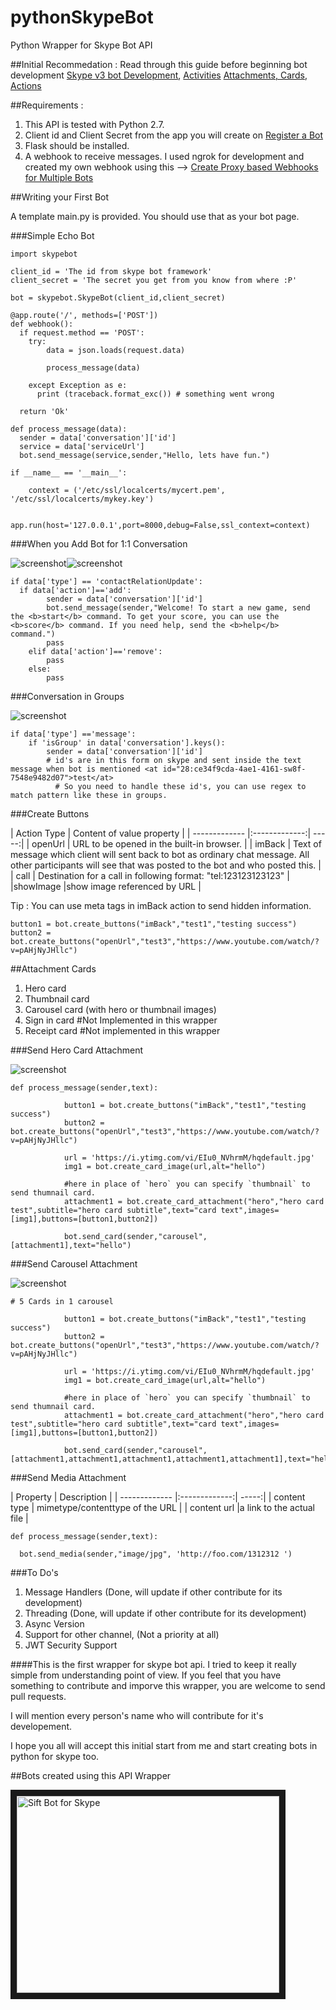 # pythonSkypeBot

Python Wrapper for Skype Bot API

##Initial Recommedation :
Read through this guide before beginning bot development [Skype v3 bot Development](https://docs.botframework.com/en-us/support/upgrade-to-v3/), [Activities](https://docs.botframework.com/en-us/csharp/builder/sdkreference/activities.html) [Attachments, Cards, Actions](https://docs.botframework.com/en-us/skype/getting-started/#navtitle)

##Requirements :

1. This API is tested with Python 2.7.
2. Client id and Client Secret from the app you will create on [Register a Bot](https://dev.botframework.com/bots/new)
3. Flask should be installed.
4. A webhook to receive messages. I used ngrok for development and created my own webhook using this --> [Create Proxy based Webhooks for Multiple Bots](https://gist.github.com/soheilhy/8b94347ff8336d971ad0)

##Writing your First Bot

A template main.py is provided. You should use that as your bot page.

###Simple Echo Bot

```
import skypebot

client_id = 'The id from skype bot framework'
client_secret = 'The secret you get from you know from where :P'

bot = skypebot.SkypeBot(client_id,client_secret)

@app.route('/', methods=['POST'])
def webhook():
  if request.method == 'POST':
    try:
        data = json.loads(request.data)
        
        process_message(data)
        
    except Exception as e:
      print (traceback.format_exc()) # something went wrong

  return 'Ok'

def process_message(data):
  sender = data['conversation']['id']
  service = data['serviceUrl']
  bot.send_message(service,sender,"Hello, lets have fun.")
  
if __name__ == '__main__':

    context = ('/etc/ssl/localcerts/mycert.pem', '/etc/ssl/localcerts/mykey.key')

    app.run(host='127.0.0.1',port=8000,debug=False,ssl_context=context)
```


###When you Add Bot for 1:1 Conversation

<img src="https://docs.botframework.com/en-us/images/skype/skype-bot-profile.png" alt="screenshot"><img src="https://docs.botframework.com/en-us/images/skype/skype-bot-welcome.png" alt="screenshot">

```
if data['type'] == 'contactRelationUpdate':
  if data['action']=='add':
        sender = data['conversation']['id']
        bot.send_message(sender,"Welcome! To start a new game, send the <b>start</b> command. To get your score, you can use the <b>score</b> command. If you need help, send the <b>help</b> command.")
        pass
    elif data['action']=='remove':
        pass
    else:
        pass
```


###Conversation in Groups

<img src="https://docs.botframework.com/en-us/images/skype/skype-bot-at-mention.png" alt="screenshot">

```
if data['type'] =='message':
    if 'isGroup' in data['conversation'].keys():
        sender = data['conversation']['id']
        # id's are in this form on skype and sent inside the text message when bot is mentioned <at id="28:ce34f9cda-4ae1-4161-sw8f-7548e9482d07">test</at>
          # So you need to handle these id's, you can use regex to match pattern like these in groups.
```


###Create Buttons

| Action Type       | Content of value property |
| ------------- |:-------------:| -----:|
| openUrl       | URL to be opened in the built-in browser.  |
| imBack      | Text of message which client will sent back to bot as ordinary chat message. All other participants will see that was posted to the bot and who posted this.    |
| call  | Destination for a call in following format: "tel:123123123123"   |
|showImage |show image referenced by URL |

Tip : You can use meta tags in imBack action to send hidden information.

```
button1 = bot.create_buttons("imBack","test1","testing success")
button2 = bot.create_buttons("openUrl","test3","https://www.youtube.com/watch/?v=pAHjNyJHllc")
```


##Attachment Cards

1. Hero card
2. Thumbnail card
3. Carousel card (with hero or thumbnail images)
4. Sign in card #Not Implemented in this wrapper
5. Receipt card #Not implemented in this wrapper

###Send Hero Card Attachment

<img src="https://docs.botframework.com/en-us/images/skype/skype-bot-hero-card.png" alt="screenshot">

```
def process_message(sender,text):

            button1 = bot.create_buttons("imBack","test1","testing success")
            button2 = bot.create_buttons("openUrl","test3","https://www.youtube.com/watch/?v=pAHjNyJHllc")
            
            url = 'https://i.ytimg.com/vi/EIu0_NVhrmM/hqdefault.jpg'
            img1 = bot.create_card_image(url,alt="hello")
            
            #here in place of `hero` you can specify `thumbnail` to send thumnail card.  
            attachment1 = bot.create_card_attachment("hero","hero card test",subtitle="hero card subtitle",text="card text",images=[img1],buttons=[button1,button2])

            bot.send_card(sender,"carousel", [attachment1],text="hello")
```

###Send Carousel Attachment

<img src="https://docs.botframework.com/en-us/images/skype/skype-bot-carousel-card.png" alt="screenshot">

```
# 5 Cards in 1 carousel

            button1 = bot.create_buttons("imBack","test1","testing success")
            button2 = bot.create_buttons("openUrl","test3","https://www.youtube.com/watch/?v=pAHjNyJHllc")
            
            url = 'https://i.ytimg.com/vi/EIu0_NVhrmM/hqdefault.jpg'
            img1 = bot.create_card_image(url,alt="hello")
            
            #here in place of `hero` you can specify `thumbnail` to send thumnail card.  
            attachment1 = bot.create_card_attachment("hero","hero card test",subtitle="hero card subtitle",text="card text",images=[img1],buttons=[button1,button2])

            bot.send_card(sender,"carousel", [attachment1,attachment1,attachment1,attachment1,attachment1],text="hello")
```

###Send Media Attachment

| Property       | Description |
| ------------- |:-------------:| -----:|
| content type      | mimetype/contenttype of the URL |
| content url      |a link to the actual file  |

```
def process_message(sender,text):

  bot.send_media(sender,"image/jpg", 'http://foo.com/1312312 ')
```

###To Do's

1. Message Handlers (Done, will update if other contribute for its development)
2. Threading (Done, will update if other contribute for its development)
3. Async Version
4. Support for other channel, (Not a priority at all)
5. JWT Security Support


####This is the first wrapper for skype bot api. I tried to keep it really simple from understanding point of view. If you feel that you have something to contribute and imporve this wrapper, you are welcome to send pull requests.

I will mention every person's name who will contribute for it's developement.

I hope you all will accept this initial start from me and start creating bots in python for skype too.



##Bots created using this API Wrapper

<a href="https://www.youtube.com/watch?v=SxTkIG-YlkQ
" target="_blank"><img src="https://img.youtube.com/vi/SxTkIG-YlkQ/maxresdefault.jpg" 
alt="Sift Bot for Skype" width="420" height="315" border="10" /></a>


